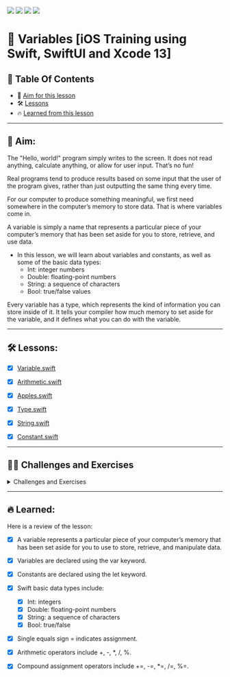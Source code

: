 <a href="https://github.com/Donard20" target="_blank"><img src="https://img.shields.io/badge/View-My%20Profile-informational?style=for-the-badge&logo=github"></a>   <a href="https://github.com/Donard20?tab=repositories" target="_blank"><img src="https://img.shields.io/badge/View-My%20Repositories-yellow?style=for-the-badge&logo=github"></a>   <a href="https://github.com/Donard20/learn-swift-codecademy" target="_blank"><img src="https://img.shields.io/badge/View-This%20Repository-green?style=for-the-badge&logo=github"></a>  <img src="https://img.shields.io/badge/View-LinkedIn-green?style=social&logo=linkedin"></a>

# 📜 Variables [iOS Training using Swift, SwiftUI and Xcode 13]
<p align="https://github.com/Donard20/learn-swift-codecademy/blob/main/IMG/variable%20types.gif" width=50% height=50%>

## 📖 Table Of Contents
* 🚀 [Aim for this lesson](#solutions)
* 🛠️ [Lessons](#lesson)
* 🔥 [Learned from this lesson](#aim)
<!-- * 🛠️ [Problem ](#problem-statement)
* 🚀 [Solutions](#solutions) -->

---
 ## 🚀 Aim:

The "Hello, world!" program simply writes to the screen. It does not read anything, calculate anything, or allow for user input. That’s no fun!

Real programs tend to produce results based on some input that the user of the program gives, rather than just outputting the same thing every time.

For our computer to produce something meaningful, we first need somewhere in the computer’s memory to store data. That is where variables come in.

A variable is simply a name that represents a particular piece of your computer’s memory that has been set aside for you to store, retrieve, and use data.

- In this lesson, we will learn about variables and constants, as well as some of the basic data types:
  - Int: integer numbers
  - Double: floating-point numbers
  - String: a sequence of characters
  - Bool: true/false values

Every variable has a type, which represents the kind of information you can store inside of it. It tells your compiler how much memory to set aside for the variable, and it defines what you can do with the variable.
 
---


 ## 🛠️ Lessons:

- [x] [Variable.swift](https://github.com/Donard20/learn-swift-codecademy/blob/main/2-variables/Variable.swift)
- [x] [Arithmetic.swift](https://github.com/Donard20/learn-swift-codecademy/blob/main/2-variables/Arithmetic.swift)
- [x] [Apples.swift](https://github.com/Donard20/learn-swift-codecademy/blob/main/2-variables/Apples.swift)
- [x] [Type.swift](https://github.com/Donard20/learn-swift-codecademy/blob/main/2-variables/Type.swift)
- [x] [String.swift](https://github.com/Donard20/learn-swift-codecademy/blob/main/2-variables/String.swift)
- [x] [Constant.swift](https://github.com/Donard20/learn-swift-codecademy/blob/main/2-variables/Constant.swift)

 
---
 
 ## 👨‍💻 Challenges and Exercises
 
  <details>
  <summary>
  Challenges and Exercises
  </summary>
   
 - [x] [Challenge_Temperature.swift](https://github.com/Donard20/learn-swift-codecademy/blob/main/2-variables/Challenge_Temperature.swift)
 - [x] [Exercise_BMI.swift](https://github.com/Donard20/learn-swift-codecademy/blob/main/2-variables/Exercise_BMI.swift)
 - [x] [Exercise_Quadratic Formula.swift](https://github.com/Donard20/learn-swift-codecademy/blob/main/2-variables/Exercise_Quadratic%20Formula.swift)
   
 </details>
 
 ---
 
## 🔥 Learned:

Here is a review of the lesson:

- [x] A variable represents a particular piece of your computer’s memory that has been set aside for you to use to store, retrieve, and manipulate data.
- [x] Variables are declared using the var keyword.
- [x] Constants are declared using the let keyword.
- [x] Swift basic data types include:
   - [x] Int: integers
   - [x] Double: floating-point numbers
   - [x] String: a sequence of characters
   - [x] Bool: true/false
- [x] Single equals sign = indicates assignment.
- [x] Arithmetic operators include +, -, *, /, %.
- [x] Compound assignment operators include +=, -=, *=, /=, %=.


